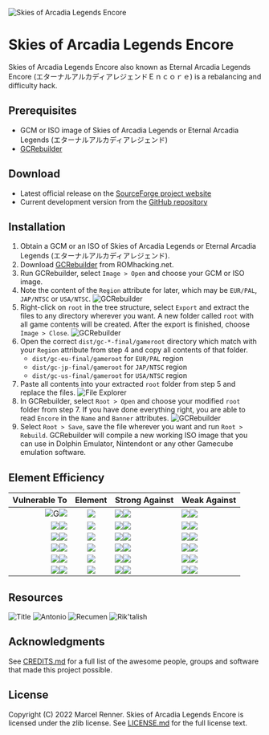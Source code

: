 ![Skies of Arcadia Legends Encore](doc/logomlt.png)

# Skies of Arcadia Legends Encore

Skies of Arcadia Legends Encore also known as Eternal Arcadia Legends Encore 
(エターナルアルカディアレジェンドＥｎｃｏｒｅ) is a rebalancing and difficulty hack.

## Prerequisites

* GCM or ISO image of Skies of Arcadia Legends or Eternal Arcadia Legends
  (エターナルアルカディアレジェンド)
* [GCRebuilder](http://www.romhacking.net/utilities/619/)

## Download

* Latest official release on the
  [SourceForge project website](https://sf.net/projects/soale)
* Current development version from the
  [GitHub repository](https://github.com/Taikocuya/SOALE)

## Installation

1. Obtain a GCM or an ISO of Skies of Arcadia Legends or Eternal Arcadia 
   Legends (エターナルアルカディアレジェンド).
2. Download [GCRebuilder](http://www.romhacking.net/utilities/619/) from
   ROMhacking.net.
3. Run GCRebuilder, select `Image > Open` and choose your GCM or ISO image.
4. Note the content of the `Region` attribute for later, which may be 
   `EUR/PAL`, `JAP/NTSC` or `USA/NTSC`.
   ![GCRebuilder](doc/install4.png)
5. Right-click on `root` in the tree structure, select `Export` and extract 
   the files to any directory wherever you want. A new folder called `root` 
   with all game contents will be created. After the export is finished, 
   choose `Image > Close`.
   ![GCRebuilder](doc/install5.png)
6. Open the correct `dist/gc-*-final/gameroot` directory which match with 
   your `Region` attribute from step 4 and copy all contents of that folder.
    * `dist/gc-eu-final/gameroot` for `EUR/PAL` region 
    * `dist/gc-jp-final/gameroot` for `JAP/NTSC` region 
    * `dist/gc-us-final/gameroot` for `USA/NTSC` region 
7. Paste all contents into your extracted `root` folder from step 5 and 
   replace the files.
   ![File Explorer](doc/install7.png)
8. In GCRebuilder, select `Root > Open` and choose your modified `root`
   folder from step 7. If you have done everything right, you are able to 
   read `Encore` in the `Name` and `Banner` attributes.
   ![GCRebuilder](doc/install8.png)
9. Select `Root > Save`, save the file wherever you want and run 
   `Root > Rebuild`. GCRebuilder will compile a new working ISO image that you 
   can use in Dolphin Emulator, Nintendont or any other Gamecube emulation 
   software.

## Element Efficiency

| Vulnerable To | Element | Strong Against | Weak Against   |
|--------------:|:-------:|:---------------|:---------------|
|  ![G]![][S] | ![][GE] | ![][B]![][Y]   | ![][R]![][S]   |
|  ![][P]![][B] | ![][RE] | ![][G]![][P]   | ![][R]![][B]   |
|  ![][R]![][Y] | ![][PE] | ![][R]![][B]   | ![][P]![][Y]   |
|  ![][G]![][P] | ![][BE] | ![][R]![][S]   | ![][G]![][P]   |
|  ![][G]![][S] | ![][YE] | ![][P]![][S]   | ![][G]![][Y]   |
|  ![][B]![][Y] | ![][SE] | ![][G]![][Y]   | ![][B]![][S]   |

[G]: []doc/greenstone.png
[R]: doc/redstone.png
[P]: doc/purplestone.png
[B]: doc/bluestone.png
[Y]: doc/yellowstone.png
[S]: doc/silverstone.png
[GE]: doc/greencrest.png
[RE]: doc/redcrest.png
[PE]: doc/purplecrest.png
[BE]: doc/bluecrest.png
[YE]: doc/yellowcrest.png
[SE]: doc/silvercrest.png

## Resources

![Title](doc/title.png)
![Antonio](doc/antonio.png)
![Recumen](doc/recumen.png)
![Rik'talish](doc/riktalish.png)

## Acknowledgments

See [CREDITS.md](CREDITS.md) for a full list of the awesome people, groups and 
software that made this project possible.

## License

Copyright (C) 2022 Marcel Renner. Skies of Arcadia Legends Encore is 
licensed under the zlib license. See [LICENSE.md](LICENSE.md) for the full 
license text.
